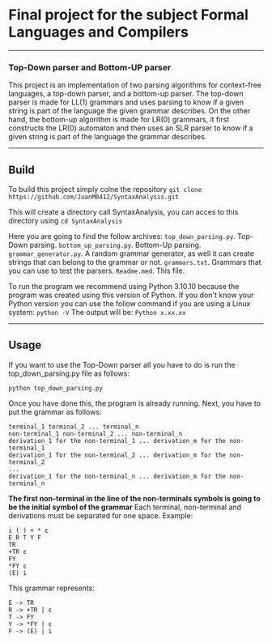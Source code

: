 # Final project for the subject Formal Languages and Compilers

***

### Top-Down parser and Bottom-UP parser
This project is an implementation of two parsing algorithms for context-free languages, a top-down parser, and a bottom-up parser. The top-down parser is made for LL(1) grammars and uses parsing to know if a given string is part of the language the given grammar describes. On the other hand, the bottom-up algorithm is made for LR(0) grammars, it first constructs the LR(0) automaton and then uses an SLR parser to know if a given string is part of the language the grammar describes.

***

## Build
To build this project simply colne the repository
`git clone https://github.com/JuanM0412/SyntaxAnalysis.git`

This will create a directory call SyntaxAnalysis, you can acces to this directory using
`cd SyntaxAnalysis`

Here you are going to find the follow archives:
`top_down_parsing.py`. Top-Down parsing.
`bottom_up_parsing.py`. Bottom-Up parsing.
`grammar_generator.py`. A random grammar generator, as well it can create strings that can belong to the grammar or not.
`grammars.txt`. Grammars that you can use to test the parsers.
`Readme.med`. This file.

To run the program we recommend using Python 3.10.10 because the program was created using this version of Python.
If you don't know your Python version you can use the follow command if you are using a Linux system:
`python -V`
The output will be:
`Python x.xx.xx`

***

## Usage
If you want to use the Top-Down parser all you have to do is run the top_down_parsing.py file as follows:
```
python top_down_parsing.py
```
Once you have done this, the program is already running.
Next, you have to put the grammar as follows:
```
terminal_1 terminal_2 ... terminal_n
non-terminal_1 non-terminal_2 ... non-terminal_n
derivation_1 for the non-terminal_1 ... derivation_m for the non-terminal_1
derivation_1 for the non-terminal_2 ... derivation_m for the non-terminal_2
...
derivation_1 for the non-terminal_n ... derivation_m for the non-terminal_n
```
**The first non-terminal in the line of the non-terminals symbols is going to be the initial symbol of the grammar**
Each terminal, non-terminal and derivations must be separated for one space.
Example:
```
i ( ) + * ε
E R T Y F
TR
+TR ε
FY
*FY ε
(E) i
```
This grammar represents:
```
E -> TR
R -> +TR | ε
T -> FY
Y -> *FY | ε
F -> (E) | i
```